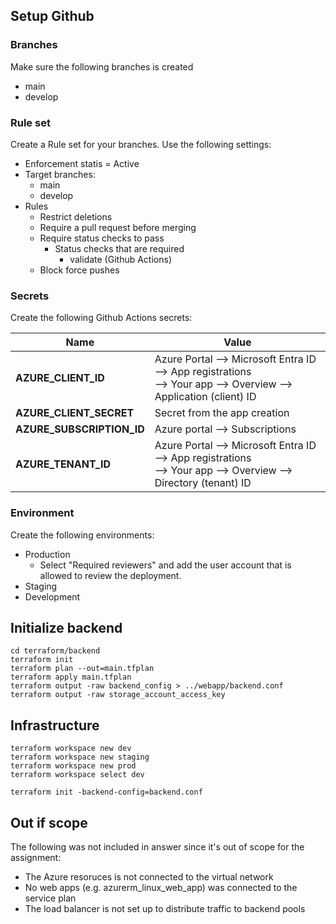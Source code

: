 ## Setup Github

### Branches

Make sure the following branches is created

- main
- develop

### Rule set

Create a Rule set for your branches. Use the following settings:

- Enforcement statis = Active
- Target branches:
  - main
  - develop
- Rules
  - Restrict deletions
  - Require a pull request before merging
  - Require status checks to pass
    - Status checks that are required
      - validate (Github Actions)
  - Block force pushes

### Secrets

Create the following Github Actions secrets:

| Name                      | Value                                                                                                              |
|---------------------------|--------------------------------------------------------------------------------------------------------------------|
| **AZURE_CLIENT_ID**       | Azure Portal --> Microsoft Entra ID --> App registrations<br>--> Your app --> Overview --> Application (client) ID |
| **AZURE_CLIENT_SECRET**   | Secret from the app creation                                                                                       |
| **AZURE_SUBSCRIPTION_ID** | Azure portal --> Subscriptions                                                                                     |
| **AZURE_TENANT_ID**       | Azure Portal --> Microsoft Entra ID --> App registrations<br>--> Your app --> Overview --> Directory (tenant) ID   |

### Environment

Create the following environments:

- Production
  - Select "Required reviewers" and add the user account that is allowed to review the deployment.
- Staging
- Development

## Initialize backend

```shell
cd terraform/backend
terraform init
terraform plan --out=main.tfplan
terraform apply main.tfplan
terraform output -raw backend_config > ../webapp/backend.conf
terraform output -raw storage_account_access_key
```

## Infrastructure
```shell
terraform workspace new dev
terraform workspace new staging
terraform workspace new prod
terraform workspace select dev

terraform init -backend-config=backend.conf
```

## Out if scope

The following was not included in answer since it's out of scope for the assignment:

- The Azure resoruces is not connected to the virtual network
- No web apps (e.g. azurerm_linux_web_app) was connected to the service plan
- The load balancer is not set up to distribute traffic to backend pools
